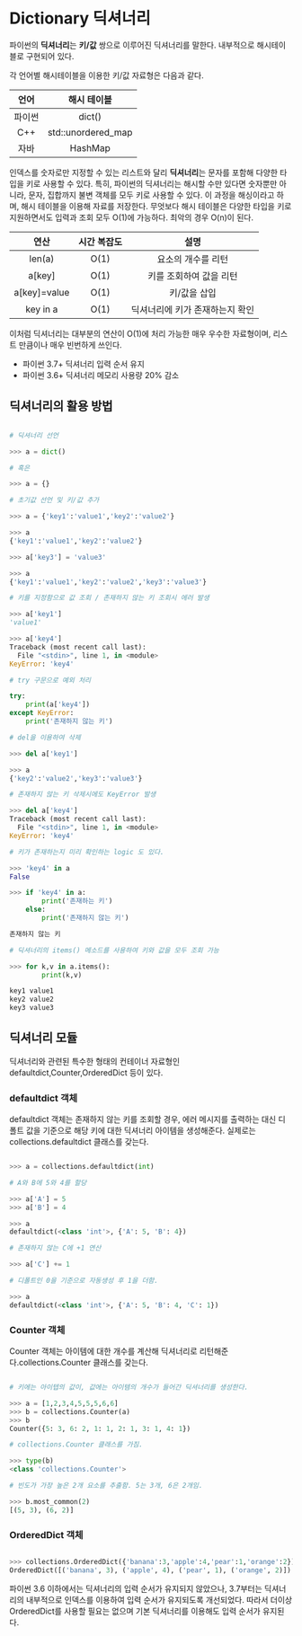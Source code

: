 # Dictionary 딕셔너리

파이썬의 **딕셔너리**는 **키/값** 쌍으로 이루어진 딕셔너리를 말한다. 내부적으로 해시테이블로 구현되어 있다.

각 언어별 해시테이블을 이용한 키/값 자료형은 다음과 같다.

|언어|해시 테이블|
|:--:|:--:|
|파이썬|dict()|
|C++|std::unordered_map|
|자바|HashMap|

인덱스를 숫자로만 지정할 수 있는 리스트와 달리 **딕셔너리**는 문자를 포함해 다양한 타입을 키로 사용할 수 있다. 특히, 파이썬의 딕셔너리는 해시할 수만 있다면 숫자뿐만 아니라, 문자, 집합까지 불변 객체를 모두 키로 사용할 수 있다. 이 과정을 해싱이라고 하며, 해시 테이블을 이용해 자료를 저장한다. 무엇보다 해시 테이블은 다양한 타입을 키로 지원하면서도 입력과 조회 모두 O(1)에 가능하다. 최악의 경우 O(n)이 된다.

|연산|시간 복잡도|설명|
|:--:|:--:|:---:|
|len(a)|O(1)|요소의 개수를 리턴|
|a[key]|O(1)|키를 조회하여 값을 리턴|
|a[key]=value|O(1)|키/값을 삽입|
|key in a|O(1)|딕셔너리에 키가 존재하는지 확인|

이처럼 딕셔너리는 대부분의 연산이 O(1)에 처리 가능한 매우 우수한 자료형이며, 리스트 만큼이나 매우 빈번하게 쓰인다.

- 파이썬 3.7+ 딕셔너리 입력 순서 유지
- 파이썬 3.6+ 딕셔너리 메모리 사용량 20% 감소

## 딕셔너리의 활용 방법

```python

# 딕셔너리 선언

>>> a = dict()

# 혹은

>>> a = {}

# 초기값 선언 및 키/값 추가

>>> a = {'key1':'value1','key2':'value2'}

>>> a
{'key1':'value1','key2':'value2'}

>>> a['key3'] = 'value3'

>>> a
{'key1':'value1','key2':'value2','key3':'value3'}

# 키를 지정함으로 값 조회 / 존재하지 않는 키 조회시 에러 발생

>>> a['key1']
'value1'

>>> a['key4']
Traceback (most recent call last):
  File "<stdin>", line 1, in <module>
KeyError: 'key4'

# try 구문으로 예외 처리

try:
    print(a['key4'])
except KeyError:
    print('존재하지 않는 키')

# del을 이용하여 삭제

>>> del a['key1']

>>> a
{'key2':'value2','key3':'value3'}

# 존재하지 않는 키 삭제시에도 KeyError 발생 

>>> del a['key4']
Traceback (most recent call last):
  File "<stdin>", line 1, in <module>
KeyError: 'key4'

# 키가 존재하는지 미리 확인하는 logic 도 있다.

>>> 'key4' in a
False

>>> if 'key4' in a:
        print('존재하는 키')
    else:
        print('존재하지 않는 키')

존재하지 않는 키

# 딕셔너리의 items() 메소드를 사용하여 키와 값을 모두 조회 가능

>>> for k,v in a.items():
        print(k,v)

key1 value1
key2 value2
key3 value3
```

## 딕셔너리 모듈

딕셔너리와 관련된 특수한 형태의 컨테이너 자료형인 defaultdict,Counter,OrderedDict 등이 있다.

### defaultdict 객체

defaultdict 객체는 존재하지 않는 키를 조회할 경우, 에러 메시지를 출력하는 대신 디폴트 값을 기준으로 해당 키에 대한 딕셔너리 아이템을 생성해준다. 실제로는 collections.defaultdict 클래스를 갖는다.

```python

>>> a = collections.defaultdict(int)

# A와 B에 5와 4를 할당

>>> a['A'] = 5
>>> a['B'] = 4

>>> a
defaultdict(<class 'int'>, {'A': 5, 'B': 4})

# 존재하지 않는 C에 +1 연산

>>> a['C'] += 1

# 디폴트인 0을 기준으로 자동생성 후 1을 더함.

>>> a
defaultdict(<class 'int'>, {'A': 5, 'B': 4, 'C': 1})
```

### Counter 객체

Counter 객체는 아이템에 대한 개수를 계산해 딕셔너리로 리턴해준다.collections.Counter 클래스를 갖는다.

```python

# 키에는 아이텝의 값이, 값에는 아이템의 개수가 들어간 딕셔너리를 생성한다.

>>> a = [1,2,3,4,5,5,5,6,6]
>>> b = collections.Counter(a)
>>> b
Counter({5: 3, 6: 2, 1: 1, 2: 1, 3: 1, 4: 1})

# collections.Counter 클래스를 가짐.

>>> type(b)
<class 'collections.Counter'>

# 빈도가 가장 높은 2개 요소를 추출함. 5는 3개, 6은 2개임.

>>> b.most_common(2)
[(5, 3), (6, 2)]
```

### OrderedDict 객체

```python

>>> collections.OrderedDict({'banana':3,'apple':4,'pear':1,'orange':2})
OrderedDict([('banana', 3), ('apple', 4), ('pear', 1), ('orange', 2)])
```

파이썬 3.6 이하에서는 딕셔너리의 입력 순서가 유지되지 않았으나, 3.7부터는 딕셔너리의 내부적으로 인덱스를 이용하여 입력 순서가 유지되도록 개선되었다. 따라서 더이상 OrderedDict를 사용할 필요는 없으며 기본 딕셔너리를 이용해도 입력 순서가 유지된다.
